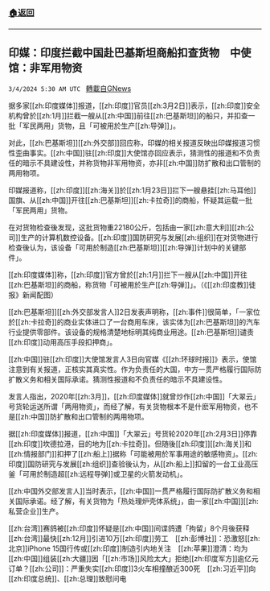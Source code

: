 ###  [:house:返回](README.md)
---


## 印媒：印度拦截中国赴巴基斯坦商船扣查货物　中使馆：非军用物资
`3/4/2024 5:30 AM UTC ` [轉載自GNews](https://gnews.org/articles/2362525)

据多家[[zh:印度媒体]]报道，[[zh:印度]]官员[[zh:3月2日]]表示，[[zh:印度]]安全机构曾於[[zh:1月]]拦截一艘从[[zh:中国]]前往[[zh:巴基斯坦]]的船只，并扣查一批「军民两用」货物，且「可被用於生产[[zh:导弹]]」。

对此，[[zh:巴基斯坦]][[zh:外交部]]回应称，印媒的相关报道反映出印媒报道习惯性歪曲事实。[[zh:中国]]驻[[zh:印度]]大使馆亦回应表示，猜测性的报道和不负责任的暗示不具建设性，并称货物非军用物资，亦非[[zh:中国]]防扩散和出口管制的两用物项。

印媒报道称，[[zh:印度]][[zh:海关]]於[[zh:1月23日]]拦下一艘悬挂[[zh:马耳他]]国旗、从[[zh:中国]]开往[[zh:巴基斯坦]][[zh:卡拉奇]]的商船，怀疑其运载一批「军民两用」货物。

在对货物检查後发现，这批货物重22180公斤，包括由一家[[zh:意大利]][[zh:公司]]生产的计算机数控设备。[[zh:印度]]国防研究与发展[[zh:组织]]在对货物进行检查後认为，该设备「可用於制造[[zh:巴基斯坦]][[zh:导弹]]计划中的关键部件」。

[[zh:印度媒体]]称，[[zh:印度]]官方曾於[[zh:1月]]拦下一艘从[[zh:中国]]开往[[zh:巴基斯坦]]的商船，称货物「可被用於生产[[zh:导弹]]」。（《[[zh:印度教]]徒报》新闻配图）

[[zh:巴基斯坦]][[zh:外交部发言人]]2日发表声明称，[[zh:事件]]很简单，「一家位於[[zh:卡拉奇]]的商业实体进口了一台商用车床，该实体为[[zh:巴基斯坦]]的汽车行业提供零部件。该设备的规格清楚地标明其纯商业用途。[[zh:巴基斯坦]]谴责[[zh:印度]]动用高压手段扣押商」。

[[zh:中国]]驻[[zh:印度]]大使馆发言人3日向官媒《[[zh:环球时报]]》表示，使馆注意到有关报道，正核实其真实性。作为负责任的大国，中方一贯严格履行国际防扩散义务和相关国际承诺。猜测性报道和不负责任的暗示不具建设性。

发言人指出，2020年[[zh:3月]]，[[zh:印度媒体]]就曾炒作[[zh:中国]]「大翠云」号货轮运送所谓「两用物资」，而经了解，有关货物根本不是什麽军用物资，也不是[[zh:中国]]防扩散和出口管制的两用物项。

据[[zh:印度媒体]]报道，[[zh:中国]]「大翠云」号货轮2020年[[zh:2月3日]]停靠[[zh:印度]]坎德拉港，目的地为[[zh:卡拉奇]]。但随後[[zh:印度]][[zh:海关]]和[[zh:情报部门]]扣押了[[zh:船上]]据称「可能被用於军事用途的敏感物资」。[[zh:印度]]国防研究与发展[[zh:组织]]查验後认为，从[[zh:船上]]扣留的一台工业高压釜「可用於制造超[[zh:远程导弹]]或卫星的火箭发动机」。

[[zh:中国外交部发言人]]当时表示，[[zh:中国]]一贯严格履行国际防扩散义务和相关国际承诺。经了解，有关货物为「热处理炉壳体系统」，由一家[[zh:中国]][[zh:私营企业]]生产。

[[zh:台湾]]赛鸽被[[zh:印度]]怀疑是[[zh:中国]]间谍鸽遭「拘留」8个月後获释[[zh:台湾]]最快[[zh:12月]]引进10万[[zh:印度]]劳工　[[zh:彭博社]]：恐激怒[[zh:北京]]iPhone 15国行传或[[zh:印度]]制造引内地关注　[[zh:苹果]]澄清：均为[[zh:中国]]组装[[zh:大疆]]因「[[zh:市场]]风险太大」拒绝[[zh:印度军方]]逾亿元订单？[[zh:公司]]：严重失实[[zh:印度]]3火车相撞酿近300死　[[zh:习近平]]向[[zh:印度总统]]、[[zh:总理]]致慰问电
